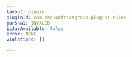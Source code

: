 ```yaml
---
layout: plugin
pluginId: com.radioafricagroup.plugins.rules
jarSha1: INVALID
isJarAvailable: false
error: NONE
violations: []

---
```

